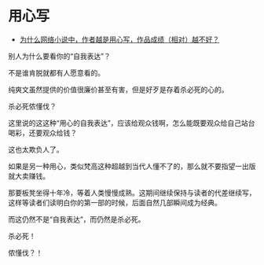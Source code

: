 # 用心写

- [为什么网络小说中，作者越是用心写，作品成绩（相对）越不好？](https://www.zhihu.com/question/318443192/answer/1837304238)


别人为什么要看你的“自我表达”？

不是谁肯脱就都有人愿意看的。

纯爽文虽然提供的价值很廉价甚至有害，但是好歹是存着杀必死的心的。

杀必死侬懂伐？

这里说的这这种“用心的自我表达”，应该给观众钱啊，怎么能既要观众给自己站台喝彩，还要观众给钱？

这也太欺负人了。

  

如果是另一种用心，类似梵高这种超越到当代人懂不了的，那么就不要指望一出版就大卖赚钱。

那要板凳坐得十年冷，等着人类慢慢成熟。这期间继续保持与读者的代差继续写，这样等读者们读明白你的第一部的时候，后面自然几部瞬间成为经典。

而这仍然不是“自我表达”，而仍然是杀必死。

杀必死！

侬懂伐？！
